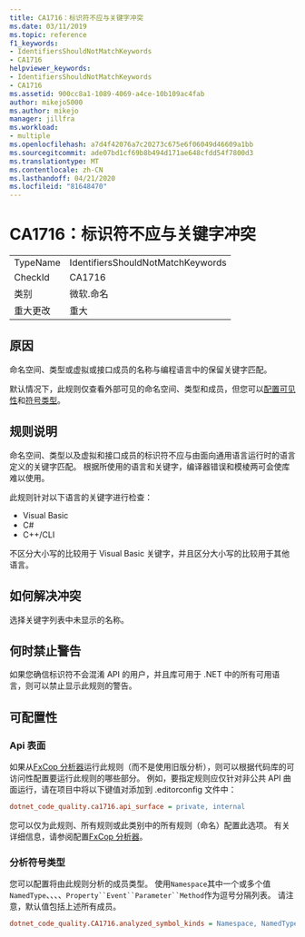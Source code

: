 ```yaml
---
title: CA1716：标识符不应与关键字冲突
ms.date: 03/11/2019
ms.topic: reference
f1_keywords:
- IdentifiersShouldNotMatchKeywords
- CA1716
helpviewer_keywords:
- IdentifiersShouldNotMatchKeywords
- CA1716
ms.assetid: 900cc8a1-1089-4069-a4ce-10b109ac4fab
author: mikejo5000
ms.author: mikejo
manager: jillfra
ms.workload:
- multiple
ms.openlocfilehash: a7d4f42076a7c20273c675e6f06049d46609a1bb
ms.sourcegitcommit: ade07bd1cf69b8b494d171ae648cfdd54f7800d3
ms.translationtype: MT
ms.contentlocale: zh-CN
ms.lasthandoff: 04/21/2020
ms.locfileid: "81648470"
---
```

# <a name="ca1716-identifiers-should-not-match-keywords"></a>CA1716：标识符不应与关键字冲突

|||
|-|-|
|TypeName|IdentifiersShouldNotMatchKeywords|
|CheckId|CA1716|
|类别|微软.命名|
|重大更改|重大|

## <a name="cause"></a>原因

命名空间、类型或虚拟或接口成员的名称与编程语言中的保留关键字匹配。

默认情况下，此规则仅查看外部可见的命名空间、类型和成员，但您可以[配置可见性](#api-surface)和[符号类型](#analyzed-symbol-kinds)。

## <a name="rule-description"></a>规则说明

命名空间、类型以及虚拟和接口成员的标识符不应与由面向通用语言运行时的语言定义的关键字匹配。 根据所使用的语言和关键字，编译器错误和模棱两可会使库难以使用。

此规则针对以下语言的关键字进行检查：

- Visual Basic
- C#
- C++/CLI

不区分大小写的比较用于 Visual Basic 关键字，并且区分大小写的比较用于其他语言。

## <a name="how-to-fix-violations"></a>如何解决冲突

选择关键字列表中未显示的名称。

## <a name="when-to-suppress-warnings"></a>何时禁止警告

如果您确信标识符不会混淆 API 的用户，并且库可用于 .NET 中的所有可用语言，则可以禁止显示此规则的警告。

## <a name="configurability"></a>可配置性

### <a name="api-surface"></a>Api 表面

如果从[FxCop 分析器](install-fxcop-analyzers.md)运行此规则（而不是使用旧版分析），则可以根据代码库的可访问性配置要运行此规则的哪些部分。 例如，要指定规则应仅针对非公共 API 曲面运行，请在项目中将以下键值对添加到 .editorconfig 文件中：

```ini
dotnet_code_quality.ca1716.api_surface = private, internal
```

您可以仅为此规则、所有规则或此类别中的所有规则（命名）配置此选项。 有关详细信息，请参阅配置[FxCop 分析器](configure-fxcop-analyzers.md)。

### <a name="analyzed-symbol-kinds"></a>分析符号类型

您可以配置将由此规则分析的成员类型。 使用`Namespace`其中一个或多个值`NamedType`、、、、`Property``Event``Parameter``Method`作为逗号分隔列表。 请注意，默认值包括上述所有成员。

```ini
dotnet_code_quality.CA1716.analyzed_symbol_kinds = Namespace, NamedType, Method, Property, Event
```
